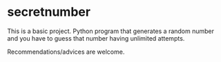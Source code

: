 # secretnumber

This is a basic project. Python program that generates a random number and you have to guess that number having unlimited attempts.

Recommendations/advices are welcome.
